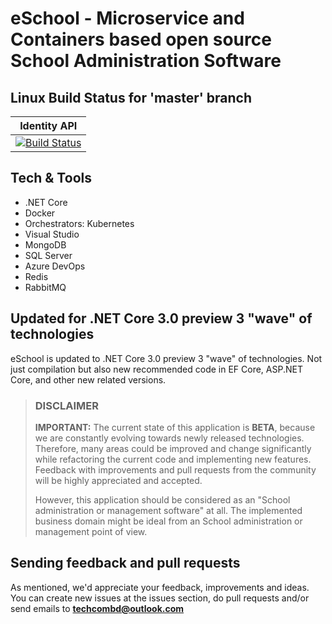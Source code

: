 # eSchool - Microservice and Containers based open source School Administration Software

## Linux Build Status for 'master' branch

|                                                                                                    Identity API                                                                                                    |
| :----------------------------------------------------------------------------------------------------------------------------------------------------------------------------------------------------------------: |
| [![Build Status](https://dev.azure.com/OpenCodeFoundation/eSchool/_apis/build/status/identity?branchName=master)](https://dev.azure.com/OpenCodeFoundation/eSchool/_build/latest?definitionId=1&branchName=master) |

## Tech & Tools
- .NET Core
- Docker
- Orchestrators: Kubernetes
- Visual Studio
- MongoDB
- SQL Server
- Azure DevOps
- Redis
- RabbitMQ

## Updated for .NET Core 3.0 preview 3 "wave" of technologies
eSchool is updated to .NET Core 3.0 preview 3 "wave" of technologies. Not just compilation but also new recommended code in EF Core, ASP.NET Core, and other new related versions.

> ### DISCLAIMER
> **IMPORTANT:** The current state of this application is **BETA**, because we are constantly evolving towards newly released technologies. Therefore, many areas could be improved and change significantly while refactoring the current code and implementing new features. Feedback with improvements and pull requests from the community will be highly appreciated and accepted.
>
> However, this application should be considered as an "School administration or management software" at all. The implemented business domain might be ideal from an School administration or management point of view. 

## Sending feedback and pull requests
As mentioned, we'd appreciate your feedback, improvements and ideas.
You can create new issues at the issues section, do pull requests and/or send emails to **techcombd@outlook.com**
